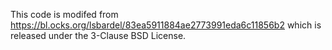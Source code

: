 This code is modifed from https://bl.ocks.org/lsbardel/83ea5911884ae2773991eda6c11856b2 which is released under the 3-Clause BSD License.
